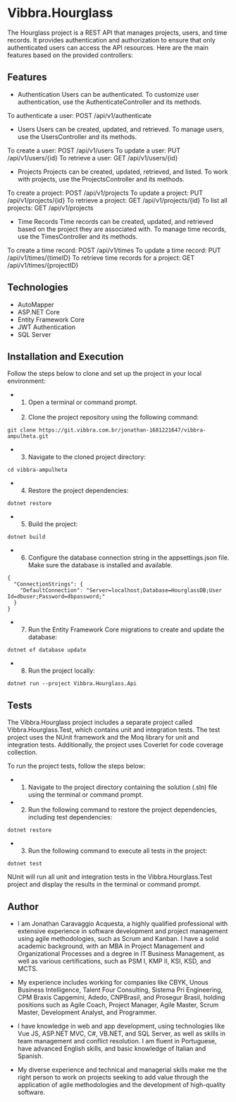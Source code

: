 # Vibbra.Hourglass

The Hourglass project is a REST API that manages projects, users, and time records. It provides authentication and authorization to ensure that only authenticated users can access the API resources. Here are the main features based on the provided controllers:

## Features

- Authentication
Users can be authenticated. To customize user authentication, use the AuthenticateController and its methods.

To authenticate a user: POST /api/v1/authenticate

- Users
Users can be created, updated, and retrieved. To manage users, use the UsersController and its methods.

To create a user: POST /api/v1/users
To update a user: PUT /api/v1/users/{id}
To retrieve a user: GET /api/v1/users/{id}

- Projects
Projects can be created, updated, retrieved, and listed. To work with projects, use the ProjectsController and its methods.

To create a project: POST /api/v1/projects
To update a project: PUT /api/v1/projects/{id}
To retrieve a project: GET /api/v1/projects/{id}
To list all projects: GET /api/v1/projects

- Time Records
Time records can be created, updated, and retrieved based on the project they are associated with. To manage time records, use the TimesController and its methods.

To create a time record: POST /api/v1/times
To update a time record: PUT /api/v1/times/{timeID}
To retrieve time records for a project: GET /api/v1/times/{projectID}

## Technologies

- AutoMapper
- ASP.NET Core
- Entity Framework Core
- JWT Authentication
- SQL Server

## Installation and Execution

Follow the steps below to clone and set up the project in your local environment:

- 1. Open a terminal or command prompt.

- 2. Clone the project repository using the following command:

```
git clone https://git.vibbra.com.br/jonathan-1681221647/vibbra-ampulheta.git
```

- 3. Navigate to the cloned project directory:
```
cd vibbra-ampulheta
```

- 4. Restore the project dependencies:
```
dotnet restore
```

- 5. Build the project:
```
dotnet build
```

- 6. Configure the database connection string in the appsettings.json file. Make sure the database is installed and available.
```
{
  "ConnectionStrings": {
    "DefaultConnection": "Server=localhost;Database=HourglassDB;User Id=dbuser;Password=dbpassword;"
  }
}
```

- 7. Run the Entity Framework Core migrations to create and update the database:
```
dotnet ef database update
```

- 8. Run the project locally:
```
dotnet run --project Vibbra.Hourglass.Api
```

## Tests

The Vibbra.Hourglass project includes a separate project called Vibbra.Hourglass.Test, which contains unit and integration tests. The test project uses the NUnit framework and the Moq library for unit and integration tests. Additionally, the project uses Coverlet for code coverage collection.

To run the project tests, follow the steps below:

- 1. Navigate to the project directory containing the solution (.sln) file using the terminal or command prompt.

- 2. Run the following command to restore the project dependencies, including test dependencies:
```
dotnet restore
```

- 3. Run the following command to execute all tests in the project:
```
dotnet test
```

NUnit will run all unit and integration tests in the Vibbra.Hourglass.Test project and display the results in the terminal or command prompt.

## Author

- I am Jonathan Caravaggio Acquesta, a highly qualified professional with extensive experience in software development and project management using agile methodologies, such as Scrum and Kanban. I have a solid academic background, with an MBA in Project Management and Organizational Processes and a degree in IT Business Management, as well as various certifications, such as PSM I, KMP II, KSI, KSD, and MCTS.

- My experience includes working for companies like CBYK, Unous Business Intelligence, Talent Four Consulting, Sistema Pri Engineering, CPM Braxis Capgemini, Adedo, CNPBrasil, and Prosegur Brasil, holding positions such as Agile Coach, Project Manager, Agile Master, Scrum Master, Development Analyst, and Programmer.

- I have knowledge in web and app development, using technologies like Vue JS, ASP.NET MVC, C#, VB.NET, and SQL Server, as well as skills in team management and conflict resolution. I am fluent in Portuguese, have advanced English skills, and basic knowledge of Italian and Spanish.

- My diverse experience and technical and managerial skills make me the right person to work on projects seeking to add value through the application of agile methodologies and the development of high-quality software.